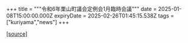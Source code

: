 +++
title = """令和6年栗山町議会定例会1月臨時会議"""
date = 2025-01-08T15:00:00.000Z
expiryDate = 2025-02-26T01:45:15.538Z
tags = ["kuriyama","news"]
+++


[[source]](https://www.town.kuriyama.hokkaido.jp/site/gikai/29930.html)
